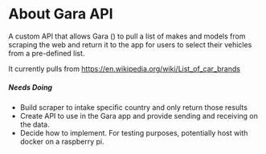 <h1>About Gara API</h1>
A custom API that allows Gara () to pull a list of makes and models from scraping the web and return it to the app for users to select their vehicles from a pre-defined list.

It currently pulls from https://en.wikipedia.org/wiki/List_of_car_brands

<h5>Needs Doing</h5>

- Build scraper to intake specific country and only return those results
- Create API to use in the Gara app and provide sending and receiving on the data.
- Decide how to implement. For testing purposes, potentially host with docker on a raspberry pi.
